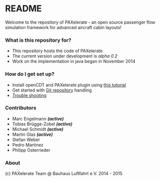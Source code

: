 # README #

Welcome to the repository of PAXelerate - an open source passenger flow simulation framework for advanced aircraft cabin layouts! 

### What is this repository for? ###

* This repository hosts the code of PAXelerate
* The current version under development is *alpha 0.2*
* Work on the implementation in java began in November 2014

### How do I get set up? ###

* Install openCDT and PAXelerate plugin using [this tutorial](https://bitbucket.org/michele_muc/paxelerate/wiki/installation)
* Get started with [Git repository](https://bitbucket.org/michele_muc/paxelerate/wiki/git) handling
* [Trouble shooting](https://bitbucket.org/michele_muc/paxelerate/wiki/error-framework)

### Contributors ###

* Marc Engelmann ***(active)***
* Tobias Brügge-Zobel ***(active)***
* Michael Schmidt ***(active)***
* Martin Glas ***(active)***
* Stefan Weber
* Pedro Martinez
* Philipp Osterrieder

### About ###

(c) PAXelerate Team @ Bauhaus Luftfahrt e.V. 2014 - 2015